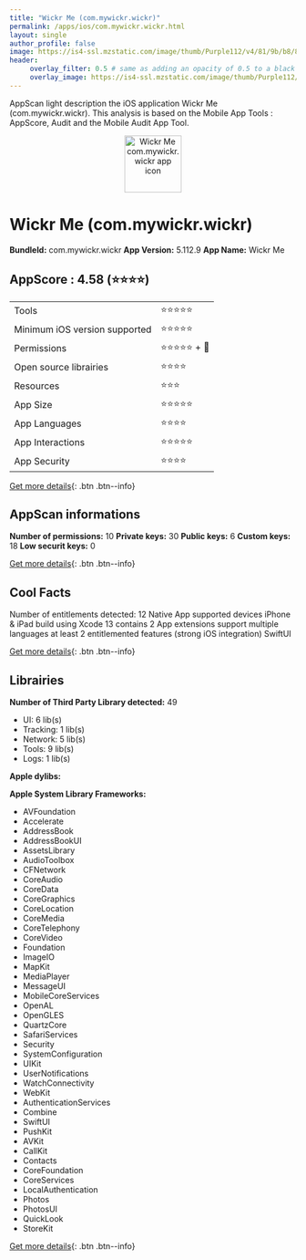```yaml
---
title: "Wickr Me (com.mywickr.wickr)"
permalink: /apps/ios/com.mywickr.wickr.html
layout: single
author_profile: false
image: https://is4-ssl.mzstatic.com/image/thumb/Purple112/v4/81/9b/b8/819bb864-ce1e-3e0f-fe60-c19f60bb33c1/AppIcon-0-1x_U007emarketing-0-6-0-0-85-220.png/512x512bb.jpg
header: 
     overlay_filter: 0.5 # same as adding an opacity of 0.5 to a black background
     overlay_image: https://is4-ssl.mzstatic.com/image/thumb/Purple112/v4/81/9b/b8/819bb864-ce1e-3e0f-fe60-c19f60bb33c1/AppIcon-0-1x_U007emarketing-0-6-0-0-85-220.png/512x512bb.jpg
---
```

AppScan light description the iOS application Wickr Me (com.mywickr.wickr). This analysis is based on the Mobile App Tools : AppScore, Audit and the Mobile Audit App Tool.

  
  
<div style="text-align: center;"><img src="https://is4-ssl.mzstatic.com/image/thumb/Purple112/v4/81/9b/b8/819bb864-ce1e-3e0f-fe60-c19f60bb33c1/AppIcon-0-1x_U007emarketing-0-6-0-0-85-220.png/512x512bb.jpg" width="100" height="100" alt="Wickr Me com.mywickr.wickr app icon"></div>  
  
# Wickr Me (com.mywickr.wickr)

**BundleId:** com.mywickr.wickr
**App Version:** 5.112.9
**App Name:** Wickr Me


## AppScore : 4.58 (⭐️⭐️⭐️⭐️) 

<table>
<tr><td> Tools </td><td> ⭐️⭐️⭐️⭐️⭐️ </td></tr>
<tr><td> Minimum iOS version supported </td><td> ⭐️⭐️⭐️⭐️⭐️ </td></tr>
<tr><td> Permissions </td><td> ⭐️⭐️⭐️⭐️⭐️ + 🌟 </td></tr>
<tr><td> Open source librairies </td><td> ⭐️⭐️⭐️⭐️ </td></tr>
<tr><td> Resources </td><td> ⭐️⭐️⭐️ </td></tr>
<tr><td> App Size </td><td> ⭐️⭐️⭐️⭐️⭐️ </td></tr>
<tr><td> App Languages </td><td> ⭐️⭐️⭐️⭐️ </td></tr>
<tr><td> App Interactions </td><td> ⭐️⭐️⭐️⭐️⭐️ </td></tr>
<tr><td> App Security </td><td> ⭐️⭐️⭐️⭐️ </td></tr>
</table>

[Get more details](/pricing.html){: .btn .btn--info}  
  
## AppScan informations 

**Number of permissions:** 10
**Private keys:** 30
**Public keys:** 6
**Custom keys:** 18
**Low securit keys:** 0
  
[Get more details](/pricing.html){: .btn .btn--info}

## Cool Facts

Number of entitlements detected: 12
Native App
supported devices iPhone & iPad
build using Xcode 13
contains 2 App extensions
support multiple languages
at least 2 entitlemented features (strong iOS integration)
SwiftUI
  
[Get more details](/pricing.html){: .btn .btn--info}

## Librairies 
**Number of Third Party Library detected:** 49
- UI: 6 lib(s)
- Tracking: 1 lib(s)
- Network: 5 lib(s)
- Tools: 9 lib(s)
- Logs: 1 lib(s)

**Apple dylibs:**


**Apple System Library Frameworks:**
- AVFoundation
- Accelerate
- AddressBook
- AddressBookUI
- AssetsLibrary
- AudioToolbox
- CFNetwork
- CoreAudio
- CoreData
- CoreGraphics
- CoreLocation
- CoreMedia
- CoreTelephony
- CoreVideo
- Foundation
- ImageIO
- MapKit
- MediaPlayer
- MessageUI
- MobileCoreServices
- OpenAL
- OpenGLES
- QuartzCore
- SafariServices
- Security
- SystemConfiguration
- UIKit
- UserNotifications
- WatchConnectivity
- WebKit
- AuthenticationServices
- Combine
- SwiftUI
- PushKit
- AVKit
- CallKit
- Contacts
- CoreFoundation
- CoreServices
- LocalAuthentication
- Photos
- PhotosUI
- QuickLook
- StoreKit


  
[Get more details](/pricing.html){: .btn .btn--info}


